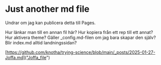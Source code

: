 # Just another md file

Undrar om jag kan publicera detta till Pages.

Hur länkar man till en annan fil här?
Hur kopiera från ett rep till ett annat?
Hur aktivera theme? Gäller _config.md-filen om jag bara skapar den själv?
Blir index.md alltid landningssidan?

[https://github.com/knotha/trying-science/blob/main/_posts/2025-01-27-Joffa.md]("Joffa_file")

